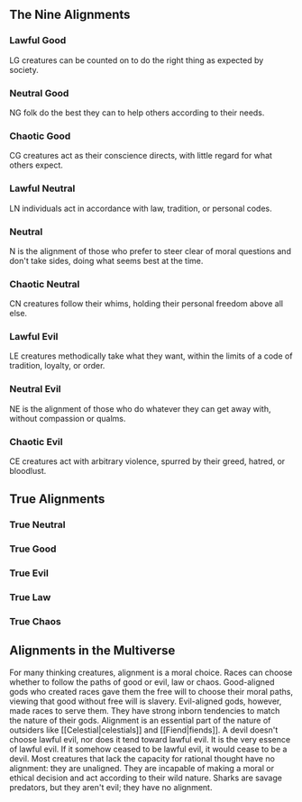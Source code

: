 ## The Nine Alignments
### Lawful Good
LG creatures can be counted on to do the right thing as expected by society.
### Neutral Good
NG folk do the best they can to help others according to their needs.
### Chaotic Good
CG creatures act as their conscience directs, with little regard for what others expect.
### Lawful Neutral
LN individuals act in accordance with law, tradition, or personal codes.
### Neutral
N is the alignment of those who prefer to steer clear of moral questions and don't take sides, doing what seems best at the time. 
### Chaotic Neutral
CN creatures follow their whims, holding their personal freedom above all else.
### Lawful Evil
LE creatures methodically take what they want, within the limits of a code of tradition, loyalty, or order. 
### Neutral Evil
NE is the alignment of those who do whatever they can get away with, without compassion or qualms.
### Chaotic Evil
CE creatures act with arbitrary violence, spurred by their greed, hatred, or bloodlust.
## True Alignments
### True Neutral
### True Good
### True Evil
### True Law
### True Chaos
## Alignments in the Multiverse
For many thinking creatures, alignment is a moral choice. Races can choose whether to follow the paths of good or evil, law or chaos. 
Good-aligned gods who created races gave them the free will to choose their moral paths, viewing that good without free will is slavery.
Evil-aligned gods, however, made races to serve them. They have strong inborn tendencies to match the nature of their gods. 
Alignment is an essential part of the nature of outsiders like [[Celestial|celestials]] and [[Fiend|fiends]]. A devil doesn't choose lawful evil, nor does it tend toward lawful evil. It is the very essence of lawful evil. If it somehow ceased to be lawful evil, it would cease to be a devil.
Most creatures that lack the capacity for rational thought have no alignment: they are unaligned. They are incapable of making a moral or ethical decision and act according to their wild nature. Sharks are savage predators, but they aren't evil; they have no alignment.